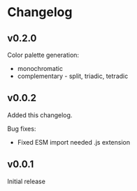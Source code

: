 # Changelog

## v0.2.0

Color palette generation:
- monochromatic
- complementary - split, triadic, tetradic

## v0.0.2

Added this changelog.

Bug fixes:
- Fixed ESM import needed .js extension

## v0.0.1
Initial release
